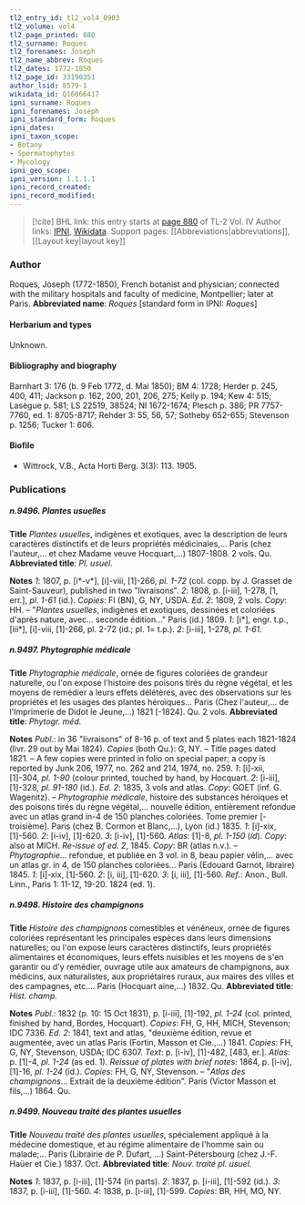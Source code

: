 ```yaml
---
tl2_entry_id: tl2_vol4_0903
tl2_volume: vol4
tl2_page_printed: 880
tl2_surname: Roques
tl2_forenames: Joseph
tl2_name_abbrev: Roques
tl2_dates: 1772-1850
tl2_page_id: 33190351
author_lsid: 8579-1
wikidata_id: Q16066417
ipni_surname: Roques
ipni_forenames: Joseph
ipni_standard_form: Roques
ipni_dates: 
ipni_taxon_scope: 
- Botany
- Spermatophytes
- Mycology
ipni_geo_scope: 
ipni_version: 1.1.1.1
ipni_record_created: 
ipni_record_modified:
---
```


> [!cite] BHL link: this entry starts at [page 880](https://www.biodiversitylibrary.org/page/33190351) of TL-2 Vol. IV
> Author links: [IPNI](https://www.ipni.org/a/8579-1), [Wikidata](https://www.wikidata.org/wiki/Q16066417). Support pages: [[Abbreviations|abbreviations]], [[Layout key|layout key]]

### Author

Roques, Joseph (1772-1850), French botanist and physician; connected with the military hospitals and faculty of medicine, Montpellier; later at Paris. 
**Abbreviated name**: *Roques* \[standard form in IPNI: *Roques*\]

#### Herbarium and types

Unknown.

#### Bibliography and biography

Barnhart 3: 176 (b. 9 Feb 1772, d. Mai 1850); BM 4: 1728; Herder p. 245, 400, 411; Jackson p. 162, 200, 201, 206, 275; Kelly p. 194; Kew 4: 515; Lasègue p. 581; LS 22519, 38524; NI 1672-1674; Plesch p. 386; PR 7757-7760, ed. 1: 8705-8717; Rehder 3: 55, 56, 57; Sotheby 652-655; Stevenson p. 1256; Tucker 1: 606.

#### Biofile

- Wittrock, V.B., Acta Horti Berg. 3(3): 113. 1905.

### Publications

##### n.9496. Plantes usuelles

**Title**
*Plantes usuelles*, indigènes et exotiques, avec la description de leurs caractères distinctifs et de leurs propriétés médicinales,... Paris (chez l'auteur,... et chez Madame veuve Hocquart,...) 1807-1808. 2 vols. Qu.
**Abbreviated title**: *Pl. usuel.*

**Notes**
*1*: 1807, p. \[i\*-v\*\], \[i\]-viii, \[1\]-266, *pl. 1-72* (col. copp. by J. Grasset de Saint-Sauveur), published in two "livraisons".
*2*: 1808, p. \[i-iii\], 1-278, \[1, err.\], *pl. 1-61* (id.).
*Copies*: FI (BN), G, NY, USDA.
*Ed. 2*: 1809, 2 vols. *Copy*: HH. – "*Plantes usuelles*, indigènes et exotiques, dessinées et coloriées d'après nature, avec... seconde édition..." Paris (id.) 1809.
*1*: \[i\*\], engr. t.p., \[iii\*\], \[i\]-viii, \[1\]-266, pl. 2-72 (id.; pl. 1= t.p.).
*2*: \[i-iii\], 1-278, *pl. 1-61.*

##### n.9497. Phytographie médicale

**Title**
*Phytographie médicale*, ornée de figures coloriées de grandeur naturelle, ou l'on expose l'histoire des poisons tirés du règne végétal, et les moyens de remédier a leurs effets délétères, avec des observations sur les propriétés et les usages des plantes héroïques... Paris (Chez l'auteur,... de l'Imprimerie de Didot le Jeune,...) 1821 \[-1824\]. Qu. 2 vols.
**Abbreviated title**: *Phytogr. méd.*

**Notes**
*Publ*.: in 36 "livraisons" of 8-16 p. of text and 5 plates each 1821-1824 (livr. 29 out by Mai 1824). *Copies* (both Qu.): G, NY. – Title pages dated 1821. – A few copies were printed in folio on special paper; a copy is reported by Junk 206, 1977, no. 262 and 214, 1974, no. 259.
*1*: \[i\]-xii, \[1\]-304, *pl. 1-90* (colour printed, touched by hand, by Hocquart.
*2*: \[i-iii\], \[1\]-328, *pl. 91-180* (id.).
*Ed. 2*: 1835, 3 vols and atlas. *Copy*: GOET (inf. G. Wagenitz). – *Phytographie médicale*, histoire des substances héroïques et des poisons tirés du règne végétal,... nouvelle édition, entièrement refondue avec un atlas grand in-4 de 150 planches coloriées. Tome premier \[-troisième\]. Paris (chez B. Cormon et Blanc,...), Lyon (id.) 1835.
*1*: \[i\]-xix, \[1\]-560.
*2*: \[i-iv\], \[1\]-620.
*3*: \[i-iv\], \[1\]-560.
*Atlas*: \[1\]-8, *pl. 1-150* (*id*). *Copy*: also at MICH.
*Re-issue of ed. 2*, 1845. *Copy*: BR (atlas n.v.). – *Phytographie*... refondue, et publiée en 3 vol. in 8, beau papier vélin,... avec un atlas gr. in 4, de 150 planches coloriées... Paris (Edouard Garnot, libraire) 1845.
*1*: \[i\]-xix, \[1\]-560.
*2*: \[i, iii\], \[1\]-620.
*3*: \[i, iii\], \[1\]-560.
*Ref*.: Anon., Bull. Linn., Paris 1: 11-12, 19-20. 1824 (ed. 1).

##### n.9498. Histoire des champignons

**Title**
*Histoire des champignons* comestibles et vénéneux, ornée de figures coloriées représentant les principales espèces dans leurs dimensions naturelles; ou l'on expose leurs caractères distinctifs, leurs propriétés alimentaires et économiques, leurs effets nuisibles et les moyens de s'en garantir ou d'y remédier, ouvrage utile aux amateurs de champignons, aux médicins, aux naturalistes, aux propriétaires ruraux, aux maires des villes et des campagnes, etc.... Paris (Hocquart aine,...) 1832. Qu.
**Abbreviated title**: *Hist. champ.*

**Notes**
*Publ*.: 1832 (p. 10: 15 Oct 1831), p. \[i-iii\], \[1\]-192, *pl. 1-24* (col. printed, finished by hand, Bordes, Hocquart). *Copies*: FH, G, HH, MICH, Stevenson; IDC 7336.
*Ed. 2*: 1841, text and atlas, "deuxième édition, revue et augmentée, avec un atlas Paris (Fortin, Masson et Cie.,...) 1841. *Copies*: FH, G, NY, Stevenson, USDA; IDC 6307.
*Text*: p. \[i-iv\], \[1\]-482, \[483, er.\].
*Atlas*: p. \[1\]-4, *pl. 1-24* (as ed. 1).
*Reissue of plates with brief notes*: 1864, p. \[i-iv\], \[1\]-16, *pl. 1-24* (id.). *Copies*: FH, G, NY, Stevenson. – "*Atlas des champignons*... Extrait de la deuxième édition". Paris (Victor Masson et fils,...) 1864. Qu.

##### n.9499. Nouveau traité des plantes usuelles

**Title**
*Nouveau traité des plantes usuelles*, spécialement appliqué à la médecine domestique, et au régime alimentaire de l'homme sain ou malade;... Paris (Librairie de P. Dufart, ...) Saint-Pétersbourg (chez J.-F. Haüer et Cie.) 1837. Oct.
**Abbreviated title**: *Nouv. traité pl. usuel.*

**Notes**
*1*: 1837, p. \[i-iii\], \[1\]-574 (in parts).
*2*: 1837, p. \[i-iii\], \[1\]-592 (id.).
*3*: 1837, p. \[i-iii\], \[1\]-560.
*4*: 1838, p. \[i-iii\], \[1\]-599.
*Copies*: BR, HH, MO, NY.

